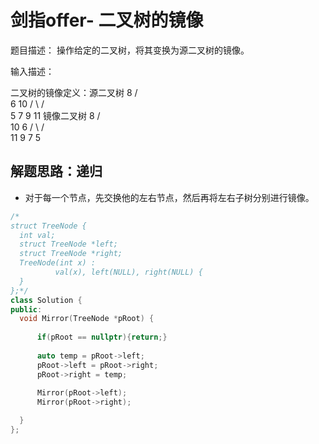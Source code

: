 # 剑指offer- 二叉树的镜像

题目描述： 操作给定的二叉树，将其变换为源二叉树的镜像。

输入描述：

二叉树的镜像定义：源二叉树 
    	    8
    	   /  \
    	  6   10
    	 / \  / \
    	5  7 9 11
    	镜像二叉树
    	    8
    	   /  \
    	  10   6
    	 / \  / \
    	11 9 7  5
      
  
  ## 解题思路：递归
  - 对于每一个节点，先交换他的左右节点，然后再将左右子树分别进行镜像。
  
  
  ```c++
  /*
struct TreeNode {
	int val;
	struct TreeNode *left;
	struct TreeNode *right;
	TreeNode(int x) :
			val(x), left(NULL), right(NULL) {
	}
};*/
class Solution {
public:
    void Mirror(TreeNode *pRoot) {
        
        if(pRoot == nullptr){return;}
        
        auto temp = pRoot->left;
        pRoot->left = pRoot->right;
        pRoot->right = temp;
        
        Mirror(pRoot->left);
        Mirror(pRoot->right);

    }
};
  ```
